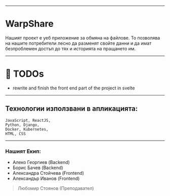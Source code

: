 -------------------------------------------------------------------------------------------------------------------------------------------------------------------------

# **WarpShare**

Нашият проект е уеб приложение за обмяна на файлове. То позволява на нашите потребители лесно да разменят свойте данни и да имат безпроблемен достъп до тях и историята на пращането им.

-------------------------------------------------------------------------------------------------------------------------------------------------------------------------

# 📝 TODOs
- rewrite and finish the front end part of the project in svelte

-------------------------------------------------------------------------------------------------------------------------------------------------------------------------

## Технологии използвани в апликацията:

```
JavaScript, ReactJS,
Python, Django,
Docker, Kubernetes,
HTML, CSS 
```
-------------------------------------------------------------------------------------------------------------------------------------------------------------------------

### Нашият Екип:
* Алеко Георгиев (Backend)
* Борис Бачев (Backend)
* Александра Стойчева (Frontend)
* Александър Иванов (Frontend)


> Любомир Стоянов (Преподавател)
